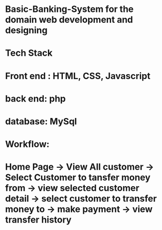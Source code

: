 # Basic-Banking-System for the domain web development and designing
# Tech Stack
# Front end : HTML, CSS, Javascript 
# back end: php
# database: MySql
# Workflow: 
#  Home Page -> View All customer -> Select Customer to tansfer money from -> view selected customer detail -> select customer to transfer money to -> make payment -> view transfer history
